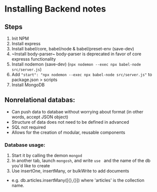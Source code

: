 # Installing Backend notes

## Steps
1. Init NPM
1. Install express
1. Install babel/core, babel/node & babel/preset-env (save-dev)
1. ~Install body-parser~ body-parser is deprecated in favor of core expresss functionality
1. Install nodemon (save-dev) (`npx nodemon --exec npx babel-node src/server.js`)
1. Add `"start": "npx nodemon --exec npx babel-node src/server.js"` to package.json > scripts
1. Install MongoDB

## Nonrelational databas:
* Can push data to databae without worrying about format (in other words, accept JSON object)
* Structure of data does not need to be defined in advanced
* SQL not required
* Allows for the creation of modular, reusable components

### Database usage:
1. Start it by calling the demon `mongod`
1. In another tab, launch `mongosh`, and write `use ` and the name of the db you'd like to create
1. Use insertOne, insertMany, or bulkWrite to add documents
  * e.g. db.articles.insertMany([{},{}]) where 'articles' is the collection name. 
